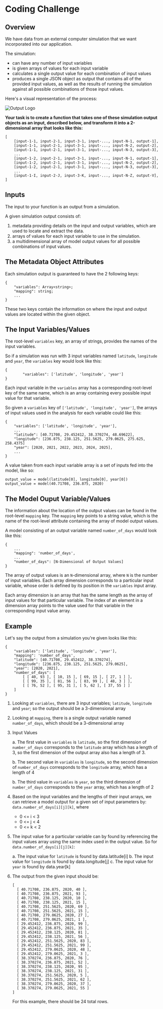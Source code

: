 
# Coding Challenge

## Overview

We have data from an external computer simulation that we want incorporated into our application.

The simulation:

* can have any number of input variables
* is given arrays of values for each input variable
* calculates a single output value for each combination of input values
* produces a single JSON object as output that contains all of the provided input values, as well as the results of running the simulation against all possible combinations of those input values.

Here's a visual representation of the process:

![Output Logo](/output-format.png)

**Your task is to create a function that takes one of these simulation output objects as an input, described below, and transform it into a 2-dimensional array that looks like this:**

```
[
    [input-1-1, input-2-1, input-3-1, input-..., input-N-1, output-1],
    [input-1-1, input-2-1, input-3-1, input-..., input-N-2, output-2],
    [input-1-1, input-2-1, input-3-1, input-..., input-N-3, output-3],
    ...
    [input-1-2, input-2-1, input-3-1, input-..., input-N-1, output-1],
    [input-1-2, input-2-1, input-3-1, input-..., input-N-2, output-2],
    [input-1-2, input-2-1, input-3-1, input-..., input-N-3, output-3],
    ...
    [input-1-I, input-2-J, input-3-K, input-..., input-N-Z, output-V],
]
```

## Inputs
The input to your function is an output from a simulation.

A given simulation output consists of:

1. metadata providing details on the input and output variables, which are used to locate and extract the data.
2. arrays of values for each input variable to use in the simulation.
3. a multidimensional array of model output values for all possible combinations of input values.


## The Metadata Object Attributes

Each simulation output is guaranteed to have the 2 following keys:


```
{
    "variables": Array<string>;
    "mapping": string;
    ...
}
```

These two keys contain the information on where the input and output values are located within the given object.

## The Input Variables/Values

The root-level `variables` key, an array of strings, provides the names of the input variables.

So if a simulation was run with 3 input variables named `latitude`, `longitude` and `year`, the `variables` key would look like this:

```
{
        "variables": ['latitude', 'longitude', 'year']
}
```

Each input variable in the `variables` array has a corresponding root-level key of the same name, which is an array containing every possible input value for that variable.

So given a `variables` key of  ```['latitude', 'longitude', 'year']```, the arrays of input values used in the analysis for each variable could like this:

```
{
    "variables": ['latitude', 'longitude', 'year'],
    ...
    "latitude": [40.71708, 29.452412, 38.370274, 48.69622],
    "longitude": [236.875, 238.125, 251.5625, 279.0625, 275.625, 258.4375]
    "year": [2020, 2021, 2022, 2023, 2024, 2025],
    ...
}
```

A value taken from each input variable array is a set of inputs fed into the model, like so:

```
output_value = model(latitude[0], longitude[0], year[0])
output_value = model(40.71708, 236.875, 2020)
```

## The Model Ouput Variable/Values

The information about the location of the output values can be found in the root-level `mapping` key.  The `mapping` key points to a string value, which is the name of the root-level attribute containing the array of model output values.

A model consisting of an output variable named `number_of_days` would look like this:

```
{
    ...
    "mapping": 'number_of_days',
    ...
    "number_of_days": [N-Dimensional of Output Values] 
}
```

The array of output values is an `N`-dimensional array, where `N` is the number of input variables. Each array dimension corresponds to a particular input variable, whose order is defined by its position in the `variables` input array.

Each array dimension is an array that has the same length as the array of input values for that particular variable. The index of an element in a dimension array points to the value used for that variable in the corresponding input value array.

## Example

Let's say the output from a simulation you're given looks like this:

```
{
    "variables": ['latitude', 'longitude', 'year'],
    "mapping": 'number_of_days',
    "latitude": [40.71708, 29.452412, 38.370274],
    "longitude": [236.875, 238.125, 251.5625, 279.0625],
    "year": [2020, 2021],
    "number_of_days": [
        [ [ 40, 93 ], [ 10, 15 ], [ 69, 15 ], [ 27, 1 ] ],
        [ [ 99, 35 ], [ 81, 56 ], [ 83, 99 ], [ 48, 3 ] ],
        [ [ 76, 52 ], [ 95, 31 ], [ 5, 62 ], [ 37, 55 ] ]
    ]
}
```

1. Looking at `variables`, there are 3 input variables; `latitude`, `longitude` and `year`; so the output should be a 3-dimensional array
2. Looking at `mapping`, there is a single output variable named `number_of_days`, which should be a 3-dimensional array
3. Input Values

    a. The first value in `variables` is `latitude`, so the first dimension of `number_of_days` corresponds to the `latitude` array which has a length of 3, so the first dimension of the output array also has a length of 3.

    b. The second value in `variables` is `longitude`, so the second dimension of `number_of_days` corresponds to the `longitude` array, which has a length of 4

    b. The third value in `variables` is `year`, so the third dimension of `number_of_days` corresponds to the `year` array, which has a length of 2

4. Based on the input variables and the lengths of their input arrays, we can retrieve a model output for a given set of input parameters by: ```data.number_of_days[i][j][k]```, where

   * 0 <= i < 3
   * 0 <= j < 4
   * 0 <= k < 2

5. The input value for a particular variable can by found by referencing the input values array using the same index used in the output value. So for ```data.number_of_days[i][j][k]```:

    a. The input value for `latitude` is found by data.latitude[i]
    b. The input value for `longitude` is found by data.longitude[j]
    c. The input value for `year` is found by data.year[k]

6. The output from the given input should be: 

    ```
    [
      [ 40.71708, 236.875, 2020, 40 ],
      [ 40.71708, 236.875, 2021, 93 ],
      [ 40.71708, 238.125, 2020, 10 ],
      [ 40.71708, 238.125, 2021, 15 ],
      [ 40.71708, 251.5625, 2020, 69 ],
      [ 40.71708, 251.5625, 2021, 15 ],
      [ 40.71708, 279.0625, 2020, 27 ],
      [ 40.71708, 279.0625, 2021, 1 ],
      [ 29.452412, 236.875, 2020, 99 ],
      [ 29.452412, 236.875, 2021, 35 ],
      [ 29.452412, 238.125, 2020, 81 ],
      [ 29.452412, 238.125, 2021, 56 ],
      [ 29.452412, 251.5625, 2020, 83 ],
      [ 29.452412, 251.5625, 2021, 99 ],
      [ 29.452412, 279.0625, 2020, 48 ],
      [ 29.452412, 279.0625, 2021, 3 ],
      [ 38.370274, 236.875, 2020, 76 ],
      [ 38.370274, 236.875, 2021, 52 ],
      [ 38.370274, 238.125, 2020, 95 ],
      [ 38.370274, 238.125, 2021, 31 ],
      [ 38.370274, 251.5625, 2020, 5 ],
      [ 38.370274, 251.5625, 2021, 62 ],
      [ 38.370274, 279.0625, 2020, 37 ],
      [ 38.370274, 279.0625, 2021, 55 ]
    ]
    ```

    For this example, there should be 24 total rows.
